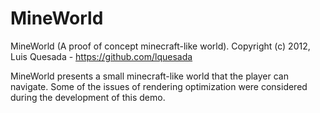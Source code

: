 MineWorld
=========

MineWorld (A proof of concept minecraft-like world).
Copyright (c) 2012, Luis Quesada - https://github.com/lquesada

MineWorld presents a small minecraft-like world that the player can navigate.
Some of the issues of rendering optimization were considered during the development of this demo.
